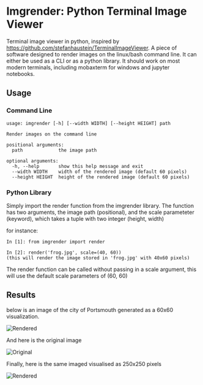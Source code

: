 # Imgrender: Python Terminal Image Viewer

Terminal image viewer in python, inspired by https://github.com/stefanhaustein/TerminalImageViewer. A piece of software designed to render
images on the linux/bash command line. It can either be used as a CLI or as a python library. It should work on most modern terminals, including mobaxterm for windows and jupyter notebooks.


## Usage

### Command Line


```
usage: imgrender [-h] [--width WIDTH] [--height HEIGHT] path

Render images on the command line

positional arguments:
  path             the image path

optional arguments:
  -h, --help       show this help message and exit
  --width WIDTH    width of the rendered image (default 60 pixels)
  --height HEIGHT  height of the rendered image (default 60 pixels)
```

### Python Library

Simply import the render function from the imgrender library. The function has two arguments, the image path (positional), and the scale parameteter (keyword), which takes a tuple with two integer (height, width)

for instance:

```
In [1]: from imgrender import render

In [2]: render('frog.jpg', scale=(40, 60))
(this will render the image stored in 'frog.jpg' with 40x60 pixels)
```

The render function can be called without passing in a scale argument, this will use the default scale parameters of (60, 60)


## Results

below is an image of the city of Portsmouth generated as a 60x60 visualization.

![Rendered](https://raw.githubusercontent.com/djentleman/imgrender/master/assets/pompey60.jpg)

And here is the original image

![Original](https://raw.githubusercontent.com/djentleman/imgrender/master/assets/pompey.jpg)

Finally, here is the same imaged visualised as 250x250 pixels

![Rendered](https://raw.githubusercontent.com/djentleman/imgrender/master/assets/pompey250.jpg)
